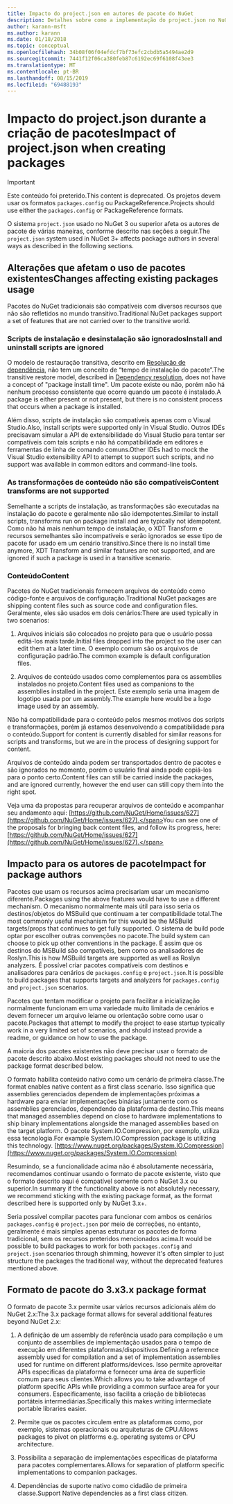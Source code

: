 ```yaml
---
title: Impacto do project.json em autores de pacote do NuGet
description: Detalhes sobre como a implementação do project.json no NuGet 3.x afeta autores de pacote, como recursos incompatíveis, conteúdo e formato do pacote.
author: karann-msft
ms.author: karann
ms.date: 01/18/2018
ms.topic: conceptual
ms.openlocfilehash: 34b08f06f04efdcf7bf73efc2cbdb5a5494ae2d9
ms.sourcegitcommit: 7441f12f06ca380feb87c6192ec69f6108f43ee3
ms.translationtype: MT
ms.contentlocale: pt-BR
ms.lasthandoff: 08/15/2019
ms.locfileid: "69488193"
---
```

# <a name="impact-of-projectjson-when-creating-packages"></a><span data-ttu-id="74ad5-103">Impacto do project.json durante a criação de pacotes</span><span class="sxs-lookup"><span data-stu-id="74ad5-103">Impact of project.json when creating packages</span></span>

> [!Important]
> <span data-ttu-id="74ad5-104">Este conteúdo foi preterido.</span><span class="sxs-lookup"><span data-stu-id="74ad5-104">This content is deprecated.</span></span> <span data-ttu-id="74ad5-105">Os projetos devem usar os formatos `packages.config` ou PackageReference.</span><span class="sxs-lookup"><span data-stu-id="74ad5-105">Projects should use either the `packages.config` or PackageReference formats.</span></span>

<span data-ttu-id="74ad5-106">O sistema `project.json` usado no NuGet 3 ou superior afeta os autores de pacote de várias maneiras, conforme descrito nas seções a seguir.</span><span class="sxs-lookup"><span data-stu-id="74ad5-106">The `project.json` system used in NuGet 3+ affects package authors in several ways as described in the following sections.</span></span>

## <a name="changes-affecting-existing-packages-usage"></a><span data-ttu-id="74ad5-107">Alterações que afetam o uso de pacotes existentes</span><span class="sxs-lookup"><span data-stu-id="74ad5-107">Changes affecting existing packages usage</span></span>

<span data-ttu-id="74ad5-108">Pacotes do NuGet tradicionais são compatíveis com diversos recursos que não são refletidos no mundo transitivo.</span><span class="sxs-lookup"><span data-stu-id="74ad5-108">Traditional NuGet packages support a set of features that are not carried over to the transitive world.</span></span>

### <a name="install-and-uninstall-scripts-are-ignored"></a><span data-ttu-id="74ad5-109">Scripts de instalação e desinstalação são ignorados</span><span class="sxs-lookup"><span data-stu-id="74ad5-109">Install and uninstall scripts are ignored</span></span>

<span data-ttu-id="74ad5-110">O modelo de restauração transitiva, descrito em [Resolução de dependência](../concepts/dependency-resolution.md#dependency-resolution-with-packagereference), não tem um conceito de “tempo de instalação do pacote”.</span><span class="sxs-lookup"><span data-stu-id="74ad5-110">The transitive restore model, described in [Dependency resolution](../concepts/dependency-resolution.md#dependency-resolution-with-packagereference), does not have a concept of "package install time".</span></span> <span data-ttu-id="74ad5-111">Um pacote existe ou não, porém não há nenhum processo consistente que ocorre quando um pacote é instalado.</span><span class="sxs-lookup"><span data-stu-id="74ad5-111">A package is either present or not present, but there is no consistent process that occurs when a package is installed.</span></span>

<span data-ttu-id="74ad5-112">Além disso, scripts de instalação são compatíveis apenas com o Visual Studio.</span><span class="sxs-lookup"><span data-stu-id="74ad5-112">Also, install scripts were supported only in Visual Studio.</span></span> <span data-ttu-id="74ad5-113">Outros IDEs precisavam simular a API de extensibilidade do Visual Studio para tentar ser compatíveis com tais scripts e não há compatibilidade em editores e ferramentas de linha de comando comuns.</span><span class="sxs-lookup"><span data-stu-id="74ad5-113">Other IDEs had to mock the Visual Studio extensibility API to attempt to support such scripts, and no support was available in common editors and command-line tools.</span></span>

### <a name="content-transforms-are-not-supported"></a><span data-ttu-id="74ad5-114">As transformações de conteúdo não são compatíveis</span><span class="sxs-lookup"><span data-stu-id="74ad5-114">Content transforms are not supported</span></span>

<span data-ttu-id="74ad5-115">Semelhante a scripts de instalação, as transformações são executadas na instalação do pacote e geralmente não são idempotentes.</span><span class="sxs-lookup"><span data-stu-id="74ad5-115">Similar to install scripts, transforms run on package install and are typically not idempotent.</span></span> <span data-ttu-id="74ad5-116">Como não há mais nenhum tempo de instalação, o XDT Transform e recursos semelhantes são incompatíveis e serão ignorados se esse tipo de pacote for usado em um cenário transitivo.</span><span class="sxs-lookup"><span data-stu-id="74ad5-116">Since there is no install time anymore, XDT Transform and similar features are not supported, and are ignored if such a package is used in a transitive scenario.</span></span>

### <a name="content"></a><span data-ttu-id="74ad5-117">Conteúdo</span><span class="sxs-lookup"><span data-stu-id="74ad5-117">Content</span></span>

<span data-ttu-id="74ad5-118">Pacotes do NuGet tradicionais fornecem arquivos de conteúdo como código-fonte e arquivos de configuração.</span><span class="sxs-lookup"><span data-stu-id="74ad5-118">Traditional NuGet packages are shipping content files such as source code and configuration files.</span></span> <span data-ttu-id="74ad5-119">Geralmente, eles são usados em dois cenários:</span><span class="sxs-lookup"><span data-stu-id="74ad5-119">There are used typically in two scenarios:</span></span>

1. <span data-ttu-id="74ad5-120">Arquivos iniciais são colocados no projeto para que o usuário possa editá-los mais tarde.</span><span class="sxs-lookup"><span data-stu-id="74ad5-120">Initial files dropped into the project so the user can edit them at a later time.</span></span> <span data-ttu-id="74ad5-121">O exemplo comum são os arquivos de configuração padrão.</span><span class="sxs-lookup"><span data-stu-id="74ad5-121">The common example is default configuration files.</span></span>

1. <span data-ttu-id="74ad5-122">Arquivos de conteúdo usados como complementos para os assemblies instalados no projeto.</span><span class="sxs-lookup"><span data-stu-id="74ad5-122">Content files used as companions to the assemblies installed in the project.</span></span> <span data-ttu-id="74ad5-123">Este exemplo seria uma imagem de logotipo usada por um assembly.</span><span class="sxs-lookup"><span data-stu-id="74ad5-123">The example here would be a logo image used by an assembly.</span></span>

<span data-ttu-id="74ad5-124">Não há compatibilidade para o conteúdo pelos mesmos motivos dos scripts e transformações, porém já estamos desenvolvendo a compatibilidade para o conteúdo.</span><span class="sxs-lookup"><span data-stu-id="74ad5-124">Support for content is currently disabled for similar reasons for scripts and transforms, but we are in the process of designing support for content.</span></span>

<span data-ttu-id="74ad5-125">Arquivos de conteúdo ainda podem ser transportados dentro de pacotes e são ignorados no momento, porém o usuário final ainda pode copiá-los para o ponto certo.</span><span class="sxs-lookup"><span data-stu-id="74ad5-125">Content files can still be carried inside the packages, and are ignored currently, however the end user can still copy them into the right spot.</span></span>

<span data-ttu-id="74ad5-126">Veja uma da propostas para recuperar arquivos de conteúdo e acompanhar seu andamento aqui: [https://github.com/NuGet/Home/issues/627](https://github.com/NuGet/Home/issues/627).</span><span class="sxs-lookup"><span data-stu-id="74ad5-126">You can see one of the proposals for bringing back content files, and follow its progress, here: [https://github.com/NuGet/Home/issues/627](https://github.com/NuGet/Home/issues/627).</span></span>

## <a name="impact-for-package-authors"></a><span data-ttu-id="74ad5-127">Impacto para os autores de pacote</span><span class="sxs-lookup"><span data-stu-id="74ad5-127">Impact for package authors</span></span>

<span data-ttu-id="74ad5-128">Pacotes que usam os recursos acima precisariam usar um mecanismo diferente.</span><span class="sxs-lookup"><span data-stu-id="74ad5-128">Packages using the above features would have to use a different mechanism.</span></span> <span data-ttu-id="74ad5-129">O mecanismo normalmente mais útil para isso seria os destinos/objetos do MSBuild que continuam a ter compatibilidade total.</span><span class="sxs-lookup"><span data-stu-id="74ad5-129">The most commonly useful mechanism for this would be the MSBuild targets/props that continues to get fully supported.</span></span> <span data-ttu-id="74ad5-130">O sistema de build pode optar por escolher outras convenções no pacote.</span><span class="sxs-lookup"><span data-stu-id="74ad5-130">The build system can choose to pick up other conventions in the package.</span></span> <span data-ttu-id="74ad5-131">É assim que os destinos do MSBuild são compatíveis, bem como os analisadores de Roslyn.</span><span class="sxs-lookup"><span data-stu-id="74ad5-131">This is how MSBuild targets are supported as well as Roslyn analyzers.</span></span> <span data-ttu-id="74ad5-132">É possível criar pacotes compatíveis com destinos e analisadores para cenários de `packages.config` e `project.json`.</span><span class="sxs-lookup"><span data-stu-id="74ad5-132">It is possible to build packages that supports targets and analyzers for `packages.config` and `project.json` scenarios.</span></span>

<span data-ttu-id="74ad5-133">Pacotes que tentam modificar o projeto para facilitar a inicialização normalmente funcionam em uma variedade muito limitada de cenários e devem fornecer um arquivo leiame ou orientação sobre como usar o pacote.</span><span class="sxs-lookup"><span data-stu-id="74ad5-133">Packages that attempt to modify the project to ease startup typically work in a very limited set of scenarios, and should instead provide a readme, or guidance on how to use the package.</span></span>

<span data-ttu-id="74ad5-134">A maioria dos pacotes existentes não deve precisar usar o formato de pacote descrito abaixo.</span><span class="sxs-lookup"><span data-stu-id="74ad5-134">Most existing packages should not need to use the package format described below.</span></span>

<span data-ttu-id="74ad5-135">O formato habilita conteúdo nativo como um cenário de primeira classe.</span><span class="sxs-lookup"><span data-stu-id="74ad5-135">The format enables native content as a first class scenario.</span></span> <span data-ttu-id="74ad5-136">Isso significa que assemblies gerenciados dependem de implementações próximas a hardware para enviar implementações binárias juntamente com os assemblies gerenciados, dependendo da plataforma de destino.</span><span class="sxs-lookup"><span data-stu-id="74ad5-136">This means that managed assemblies depend on close to hardware implementations to ship binary implementations alongside the managed assemblies based on the target platform.</span></span> <span data-ttu-id="74ad5-137">O pacote System.IO.Compression, por exemplo, utiliza essa tecnologia.</span><span class="sxs-lookup"><span data-stu-id="74ad5-137">For example System.IO.Compression package is utilizing this technology.</span></span> [https://www.nuget.org/packages/System.IO.Compression](https://www.nuget.org/packages/System.IO.Compression)

<span data-ttu-id="74ad5-138">Resumindo, se a funcionalidade acima não é absolutamente necessária, recomendamos continuar usando o formato de pacote existente, visto que o formato descrito aqui é compatível somente com o NuGet 3.x ou superior.</span><span class="sxs-lookup"><span data-stu-id="74ad5-138">In summary if the functionality above is not absolutely necessary, we recommend sticking with the existing package format, as the format described here is supported only by NuGet 3.x+.</span></span>

<span data-ttu-id="74ad5-139">Seria possível compilar pacotes para funcionar com ambos os cenários `packages.config` e `project.json` por meio de correções, no entanto, geralmente é mais simples apenas estruturar os pacotes de forma tradicional, sem os recursos preteridos mencionados acima.</span><span class="sxs-lookup"><span data-stu-id="74ad5-139">It would be possible to build packages to work for both `packages.config` and `project.json` scenarios through shimming, however it's often simpler to just structure the packages the traditional way, without the deprecated features mentioned above.</span></span>

## <a name="3x-package-format"></a><span data-ttu-id="74ad5-140">Formato de pacote do 3.x</span><span class="sxs-lookup"><span data-stu-id="74ad5-140">3.x package format</span></span>

<span data-ttu-id="74ad5-141">O formato de pacote 3.x permite usar vários recursos adicionais além do NuGet 2.x:</span><span class="sxs-lookup"><span data-stu-id="74ad5-141">The 3.x package format allows for several additional features beyond NuGet 2.x:</span></span>

1. <span data-ttu-id="74ad5-142">A definição de um assembly de referência usado para compilação e um conjunto de assemblies de implementação usados para o tempo de execução em diferentes plataformas/dispositivos.</span><span class="sxs-lookup"><span data-stu-id="74ad5-142">Defining a reference assembly used for compilation and a set of implementation assemblies used for runtime on different platforms/devices.</span></span> <span data-ttu-id="74ad5-143">Isso permite aproveitar APIs específicas da plataforma e fornecer uma área de superfície comum para seus clientes.</span><span class="sxs-lookup"><span data-stu-id="74ad5-143">Which allows you to take advantage of platform specific APIs while providing a common surface area for your consumers.</span></span> <span data-ttu-id="74ad5-144">Especificamente, isso facilita a criação de bibliotecas portáteis intermediárias.</span><span class="sxs-lookup"><span data-stu-id="74ad5-144">Specifically this makes writing intermediate portable libraries easier.</span></span>

1. <span data-ttu-id="74ad5-145">Permite que os pacotes circulem entre as plataformas como, por exemplo, sistemas operacionais ou arquiteturas de CPU.</span><span class="sxs-lookup"><span data-stu-id="74ad5-145">Allows packages to pivot on platforms e.g. operating systems or CPU architecture.</span></span>

1. <span data-ttu-id="74ad5-146">Possibilita a separação de implementações específicas de plataforma para pacotes complementares.</span><span class="sxs-lookup"><span data-stu-id="74ad5-146">Allows for separation of platform specific implementations to companion packages.</span></span>

1. <span data-ttu-id="74ad5-147">Dependências de suporte nativo como cidadão de primeira classe.</span><span class="sxs-lookup"><span data-stu-id="74ad5-147">Support Native dependencies as a first class citizen.</span></span>
